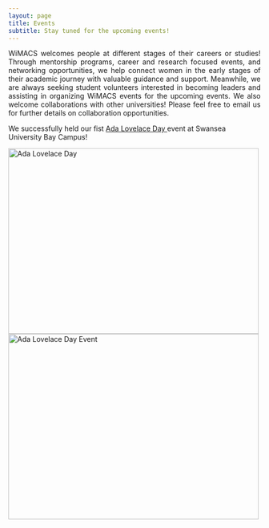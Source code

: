 ```yaml
---
layout: page
title: Events
subtitle: Stay tuned for the upcoming events!
---
```


<div style="text-align: justify;">
WiMACS welcomes people at different stages of their careers or studies! Through mentorship programs, career and research focused events, and networking opportunities, we help connect women in the early stages of their academic journey with valuable guidance and support. Meanwhile, we are always seeking student volunteers interested in becoming leaders and assisting in organizing WiMACS events for the upcoming events. We also welcome collaborations with other universities! Please feel free to email us for further details on collaboration opportunities.
</div>

We successfully held our fist [Ada Lovelace Day ](https://en.wikipedia.org/wiki/Ada_Lovelace_Day) event at Swansea University Bay Campus! 

<img src="https://qsimeng.github.io/wimcs-site/assets/img/group.png" alt="Ada Lovelace Day" width="500" height="370">

<img src="https://qsimeng.github.io/wimcs-site/assets/img/cake.png" alt="Ada Lovelace Day Event" width="500" height="370">
